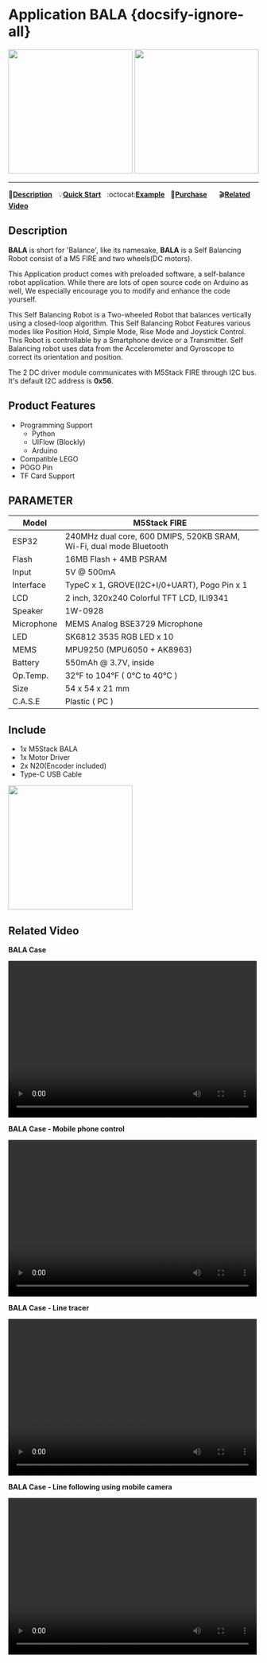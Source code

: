 # Application BALA {docsify-ignore-all}

<img src="assets/img/product_pics/app/bala_1.jpg" width="250" height="250"> <img src="assets/img/product_pics/app/bala_5.jpg" width="250" height="250">

* * *

:memo:**[Description](#Description)**&nbsp;&nbsp;&nbsp;:bulb:**[Quick Start](en/quick_start/bala/bala_quick_start)**&nbsp;&nbsp;&nbsp;:octocat:**[Example](https://github.com/m5stack/M5Bala/tree/master/examples)**&nbsp;&nbsp;&nbsp;🛒**[Purchase](https://m5stack.com/collections/m5-application/products/bala-esp32-development-mini-self-balancing-car)**&nbsp;&nbsp;&nbsp;&nbsp;&nbsp;&nbsp;:clapper:**[Related Video](#Related-Video)**

## Description

**BALA** is short for 'Balance', like its namesake, **BALA** is a Self Balancing Robot consist of a M5 FIRE and two wheels(DC motors).

This Application product comes with preloaded software, a self-balance robot application. While there are lots of open source code on Arduino as well, We especially encourage you to modify and enhance the code yourself.

This Self Balancing Robot is a Two-wheeled Robot that balances vertically using a closed-loop algorithm. This Self Balancing Robot Features various modes like Position Hold, Simple Mode, Rise Mode and Joystick Control. This Robot is controllable by a Smartphone device or a Transmitter. Self Balancing robot uses data from the Accelerometer and Gyroscope to correct its orientation and position.

The 2 DC driver module communicates with M5Stack FIRE through I2C bus. It's default I2C address is **0x56**.

## Product Features

- Programming Support
   + Python
   + UIFlow (Blockly)
   + Arduino
- Compatible LEGO
- POGO Pin
- TF Card Support

## PARAMETER

Model | M5Stack FIRE
---|---
ESP32 | 240MHz dual core, 600 DMIPS, 520KB SRAM, Wi-Fi, dual mode Bluetooth
Flash | 16MB Flash + 4MB PSRAM
Input | 5V @ 500mA
Interface | TypeC x 1, GROVE(I2C+I/0+UART), Pogo Pin x 1
LCD | 2 inch, 320x240 Colorful TFT LCD, ILI9341
Speaker | 1W-0928
Microphone | MEMS Analog BSE3729 Microphone
LED | SK6812 3535 RGB LED x 10
MEMS | MPU9250 (MPU6050 + AK8963)
Battery | 550mAh @ 3.7V, inside
Op.Temp. | 32°F to 104°F ( 0°C to 40°C )
Size | 54 x 54 x 21 mm
C.A.S.E | Plastic ( PC )

## Include

- 1x M5Stack BALA
- 1x Motor Driver
- 2x N20(Encoder included)
- Type-C USB Cable

<img src="assets/img/product_pics/app/bala_2.jpg" width="250" height="250">

## Related Video

**BALA Case**

<video width="500" height="315" controls>
    <source src="https://m5stack.oss-cn-shenzhen.aliyuncs.com/video/Blog/Twitch201812/M5BALA%20.mp4" type="video/mp4">
</video>

**BALA Case - Mobile phone control**

<video width="500" height="315" controls>
    <source src="https://m5stack.oss-cn-shenzhen.aliyuncs.com/video/Blog/Twitch201811/Iphone%20Controlled%20M5Bala%20.mp4" type="video/mp4">
</video>

**BALA Case - Line tracer**

<video width="500" height="315" controls>
    <source src="https://m5stack.oss-cn-shenzhen.aliyuncs.com/video/Blog/Twitch201901/M5BALA.mp4" type="video/mp4">
</video>

**BALA Case - Line following using mobile camera**

<video width="500" height="315" controls>
    <source src="https://m5stack.oss-cn-shenzhen.aliyuncs.com/video/Blog/Twitch201812/Self-tracing%20Car.mp4" type="video/mp4">
</video>
